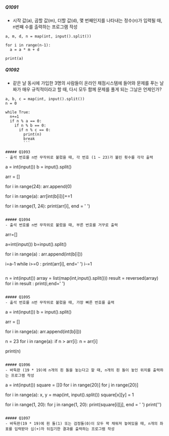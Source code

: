 ##### Q1091
- 시작 값(a), 곱할 값(m), 더할 값(d), 몇 번째인지를 나타내는 정수(n)가 입력될 때, n번째 수를 출력하는 프로그램 작성
```
a, m, d, n = map(int, input().split())

for i in range(n-1):
  a = a * m + d

print(a)
```

##### Q1092
- 같은 날 동시에 가입한 3명의 사람들이 온라인 채점시스템에 들어와 문제를 푸는 날짜가 매우 규칙적이라고 할 때, 다시 모두 함께 문제를 풀게 되는 그날은 언제인가?
```
a, b, c = map(int, input().split())
n = 0

while True:
  n+=1
  if n % a == 0:
    if n % b == 0:
      if n % c == 0:
        print(n)
        break
        ```
        
##### Q1093
- 출석 번호를 n번 무작위로 불렀을 때, 각 번호 (1 ~ 23)가 불린 횟수를 각각 출력
```
a = int(input())
b = input().split()

arr = []

for i in range(24):
  arr.append(0)

for i in range(a):
  arr[int(b[i])]+=1

for i in range(1, 24):
  print(arr[i], end = ' ')
 ```

##### Q1094
- 출석 번호를 n번 무작위로 불렀을 때, 부른 번호를 거꾸로 출력
```
arr=[]

a=int(input())
b=input().split()

for i in range(a) :
    arr.append(int(b[i]))

i=a-1
while i>=0 :
    print(arr[i], end=' ')
    i-=1
```

```
n = int(input())
array = list(map(int,input().split()))
result = reversed(array)
for i in result :
    print(i,end=' ')
```

##### Q1095
- 출석 번호를 n번 무작위로 불렀을 때, 가장 빠른 번호를 출력
```
a = int(input())
b = input().split()

arr = []

for i in range(a):
  arr.append(int(b[i]))

n = 23
for i in range(a):
  if n > arr[i]:
    n = arr[i]

print(n)
```

##### Q1096
- 바둑판 (19 * 19)에 n개의 흰 돌을 놓는다고 할 때, n개의 흰 돌이 놓인 위치를 출력하는 프로그램 작성
```
a = int(input())
square = [[0 for i in range(20)] for j in range(20)]

for i in range(a):
  x, y = map(int, input().split())
  square[x][y] = 1

for i in range(1, 20):
  for j in range(1, 20):
    print(square[i][j], end = ' ')
  print('')
  ```
  
##### Q1097
- 바둑판(19 * 19)에 흰 돌(1) 또는 검정돌(0)이 모두 꽉 채워져 놓여있을 때, n개의 좌표를 입력받아 십(+)자 뒤집기한 결과를 출력하는 프로그램 작성
```
